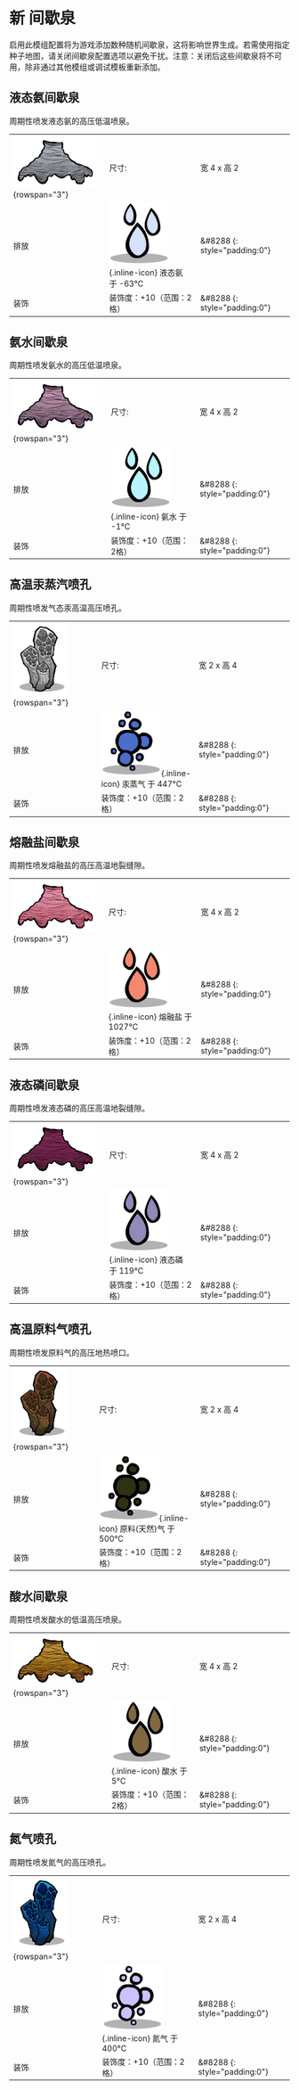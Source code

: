 # 新 间歇泉
启用此模组配置将为游戏添加数种随机间歇泉，这将影响世界生成。若需使用指定种子地图，请关闭间歇泉配置选项以避免干扰。注意：关闭后这些间歇泉将不可用，除非通过其他模组或调试模板重新添加。

## 液态氨间歇泉

周期性喷发液态氨的高压低温喷泉。

| | | |
|-|-|-|
| ![GeyserGeneric_AmmoniaGeyser](/assets/images/geysers/GeyserGeneric_AmmoniaGeyser.png) {rowspan="3"} |尺寸: | 宽 4 x 高 2|
|排放 |  ![LiquidAmmonia](/assets/images/elements/LiquidAmmonia.png){.inline-icon} 液态氨 于 -63°C|&#8288 {: style="padding:0"} |
|装饰|装饰度：+10（范围：2格）|&#8288 {: style="padding:0"}|


## 氨水间歇泉

周期性喷发氨水的高压低温喷泉。

| | | |
|-|-|-|
| ![GeyserGeneric_AmmoniumWaterGeyser](/assets/images/geysers/GeyserGeneric_AmmoniumWaterGeyser.png) {rowspan="3"} |尺寸: | 宽 4 x 高 2|
|排放 |  ![AmmoniumWater](/assets/images/elements/AmmoniumWater.png){.inline-icon} 氨水 于 -1°C|&#8288 {: style="padding:0"} |
|装饰|装饰度：+10（范围：2格）|&#8288 {: style="padding:0"}|


## 高温汞蒸汽喷孔

周期性喷发气态汞高温高压喷孔。

| | | |
|-|-|-|
| ![GeyserGeneric_HotMercuryGasVent](/assets/images/geysers/GeyserGeneric_HotMercuryGasVent.png) {rowspan="3"} |尺寸: | 宽 2 x 高 4|
|排放 |  ![MercuryGas](/assets/images/elements/MercuryGas.png){.inline-icon} 汞蒸气 于 447°C|&#8288 {: style="padding:0"} |
|装饰|装饰度：+10（范围：2格）|&#8288 {: style="padding:0"}|


## 熔融盐间歇泉

周期性喷发熔融盐的高压高温地裂缝隙。

| | | |
|-|-|-|
| ![GeyserGeneric_MoltenSaltGeyser](/assets/images/geysers/GeyserGeneric_MoltenSaltGeyser.png) {rowspan="3"} |尺寸: | 宽 4 x 高 2|
|排放 |  ![MoltenSalt](/assets/images/elements/MoltenSalt.png){.inline-icon} 熔融盐 于 1027°C|&#8288 {: style="padding:0"} |
|装饰|装饰度：+10（范围：2格）|&#8288 {: style="padding:0"}|


## 液态磷间歇泉

周期性喷发液态磷的高压高温地裂缝隙。

| | | |
|-|-|-|
| ![GeyserGeneric_PhosphorusGeyser](/assets/images/geysers/GeyserGeneric_PhosphorusGeyser.png) {rowspan="3"} |尺寸: | 宽 4 x 高 2|
|排放 |  ![LiquidPhosphorus](/assets/images/elements/LiquidPhosphorus.png){.inline-icon} 液态磷 于 119°C|&#8288 {: style="padding:0"} |
|装饰|装饰度：+10（范围：2格）|&#8288 {: style="padding:0"}|


## 高温原料气喷孔

周期性喷发原料气的高压地热喷口。

| | | |
|-|-|-|
| ![GeyserGeneric_RawGasVent](/assets/images/geysers/GeyserGeneric_RawGasVent.png) {rowspan="3"} |尺寸: | 宽 2 x 高 4|
|排放 |  ![RawNaturalGas](/assets/images/elements/RawNaturalGas.png){.inline-icon} 原料(天然)气 于 500°C|&#8288 {: style="padding:0"} |
|装饰|装饰度：+10（范围：2格）|&#8288 {: style="padding:0"}|


## 酸水间歇泉

周期性喷发酸水的低温高压喷泉。

| | | |
|-|-|-|
| ![GeyserGeneric_SourWaterGeyser](/assets/images/geysers/GeyserGeneric_SourWaterGeyser.png) {rowspan="3"} |尺寸: | 宽 4 x 高 2|
|排放 |  ![SourWater](/assets/images/elements/SourWater.png){.inline-icon} 酸水 于 5°C|&#8288 {: style="padding:0"} |
|装饰|装饰度：+10（范围：2格）|&#8288 {: style="padding:0"}|


## 氮气喷孔

周期性喷发氮气的高压喷孔。

| | | |
|-|-|-|
| ![GeyserGeneric_NitrogenVent](/assets/images/geysers/GeyserGeneric_NitrogenVent.png) {rowspan="3"} |尺寸: | 宽 2 x 高 4|
|排放 |  ![NitrogenGas](/assets/images/elements/NitrogenGas.png){.inline-icon} 氮气 于 400°C|&#8288 {: style="padding:0"} |
|装饰|装饰度：+10（范围：2格）|&#8288 {: style="padding:0"}|

